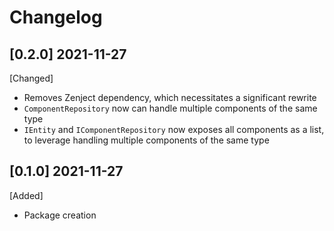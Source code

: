 # Changelog

## [0.2.0] 2021-11-27
[Changed]
- Removes Zenject dependency, which necessitates a significant rewrite
- `ComponentRepository` now can handle multiple components of the same type
- `IEntity` and `IComponentRepository` now exposes all components as a list, to leverage handling multiple components of the same type

## [0.1.0] 2021-11-27
[Added]
- Package creation
